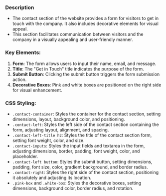 ### Description

* The contact section of the website provides a form for visitors to get in touch with the company. It also includes decorative elements for visual appeal.
* This section facilitates communication between visitors and the company in a visually appealing and user-friendly manner.

### Key Elements:

1. **Form**: The form allows users to input their name, email, and message.
2. **Title**: The "Get in Touch" title indicates the purpose of the form.
3. **Submit Button**: Clicking the submit button triggers the form submission action.
4. **Decorative Boxes**: Pink and white boxes are positioned on the right side for visual enhancement.

### CSS Styling:

- `.contact-container`: Styles the container for the contact section, setting dimensions, layout, background color, and positioning.
- `.contact-left`: Styles the left side of the contact section containing the form, adjusting layout, alignment, and spacing.
- `.contact-left-title h2`: Styles the title of the contact section form, setting font weight, color, and size.
- `.contact-inputs`: Styles the input fields and textarea in the form, adjusting dimensions, border, padding, font weight, color, and placeholder.
- `.contact-left button`: Styles the submit button, setting dimensions, padding, font size, color, gradient background, and border radius.
- `.contact-right`: Styles the right side of the contact section, positioning it absolutely and adjusting its location.
- `.pink-box` and `.white-box`: Styles the decorative boxes, setting dimensions, background color, border radius, and rotation.